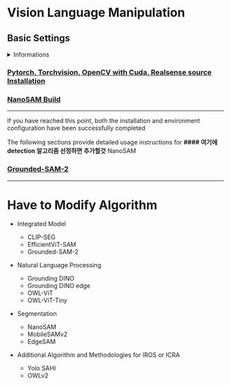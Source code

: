 # Vision Language Manipulation

## Basic Settings

<details>
<summary>Informations</summary>

|Embedded Board|Jetpack Version|CUDA|PyTorch|Torchvision|Tensorflow|
|:---:|:---:|:---:|:---:|:---:|:---:|
|**Jetson AGX Orin**|L4T R36.3 (6.0)|**12.2**|**2.3**|0.18.0|2.15.0|
|**Jetson Orin Nano**|L4T R36.4 (6.2)|**12.6**|**2.5**|0.20.0|2.16.1|

### Jetson AGX Orin Settings (Jetpack 6.0)
```bash
# aarch64 RustDesk Download
wget https://github.com/rustdesk/rustdesk/releases/download/1.4.0/rustdesk-1.4.0-aarch64.deb
wget https://raw.githubusercontent.com/j-wye/VLM_based_Manipulation/refs/heads/main/jetson_setting.sh
bash jetson_setting.sh
```

- If you want to change fan speed:
```bash
sudo jetson_clocks --store
sudo jetson_clocks --fan
sudo jetson_clocks --restore
echo "alias fan_base='sudo jetson_clocks --restore && sudo jetson_clocks'" >> ~/.bashrc
echo "alias fan_max='sudo jetson_clocks --fan'" >> ~/.bashrc
echo "# Change swap memory : sudo gedit /etc/systemd/nvzramconfig.sh" >> ~/.bashrc
```
</details>

### [Pytorch, Torchvision, OpenCV with Cuda, Realsense source Installation](./readme_folder/additional_settings.md)

<!-- ### [ROS2-NanoOWL and NanoSAM Build](./readme_folder/perception_module_settings.md) -->
### [NanoSAM Build](./readme_folder/nanosam.md)

---

If you have reached this point, both the installation and environment configuration have been successfully completed

The following sections provide detailed usage instructions for **#### 여기에 detection 알고리즘 선정하면 추가할것** NanoSAM

<!-- ### [Use NanoOWL](./readme_folder/nanoowl_readme.md) -->

<!-- ### [Use GG-CNN2](./readme_folder/ggcnn_readme.md) -->

<!-- ### [Use Contact-GraspNet](./readme_folder/contact_graspnet_readme.md) -->

### [Grounded-SAM-2](./readme_folder/grounded_sam_2.md)

---
# Have to Modify Algorithm
- Integrated Model
    - CLIP-SEG
    - EfficientViT-SAM
    - Grounded-SAM-2

- Natural Language Processing
    - Grounding DINO
    - Grounding DINO edge
    - OWL-ViT
    - OWL-ViT-Tiny

- Segmentation
    - NanoSAM
    - MobileSAMv2
    - EdgeSAM

- Additional Algorithm and Methodologies for IROS or ICRA
    - Yolo SAHI
    - OWLv2